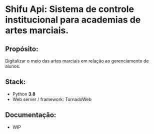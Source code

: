 # Shifu Api: Sistema de controle institucional para academias de artes marciais.

## Propósito:
Digitalizar o meio das artes marciais em relação ao gerenciamento de alunos.

## Stack:
- Python **3.8**
- Web server / framework: TornadoWeb

## Documentação:
- WIP
